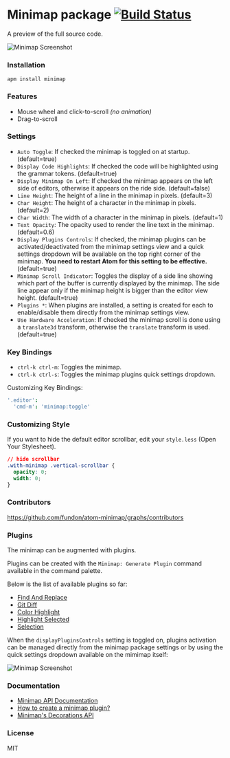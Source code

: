 # Minimap package [![Build Status](https://travis-ci.org/fundon/atom-minimap.svg?branch=master)](https://travis-ci.org/fundon/atom-minimap)

A preview of the full source code.

![Minimap Screenshot](https://github.com/fundon/atom-minimap/blob/master/screenshot.png?raw=true)

### Installation

```
apm install minimap
```

### Features

* Mouse wheel and click-to-scroll _(no animation)_
* Drag-to-scroll

### Settings

* `Auto Toggle`: If checked the minimap is toggled on at startup. (default=true)
* `Display Code Highlights`: If checked the code will be highlighted using the grammar tokens. (default=true)
* `Display Minimap On Left`: If checked the minimap appears on the left side of editors, otherwise it appears on the ride side. (default=false)
* `Line Height`: The height of a line in the minimap in pixels. (default=3)
* `Char Height`: The height of a character in the minimap in pixels. (default=2)
* `Char Width`: The width of a character in the minimap in pixels. (default=1)
* `Text Opacity`: The opacity used to render the line text in the minimap. (default=0.6)
* `Display Plugins Controls`: If checked, the minimap plugins can be activated/deactivated from the minimap settings view and a quick settings dropdown will be available on the top right corner of the minimap. **You need to restart Atom for this setting to be effective.** (default=true)
* `Minimap Scroll Indicator`: Toggles the display of a side line showing which part of the buffer is currently displayed by the minimap. The side line appear only if the minimap height is bigger than the editor view height. (default=true)
* `Plugins *`: When plugins are installed, a setting is created for each to enable/disable them directly from the minimap settings view.
* `Use Hardware Acceleration`: If checked the minimap scroll is done using a `translate3d` transform, otherwise the `translate` transform is used. (default=true)

### Key Bindings

* `ctrl-k ctrl-m`: Toggles the minimap.
* `ctrl-k ctrl-s`: Toggles the minimap plugins quick settings dropdown.

Customizing Key Bindings:

```cson
'.editor':
  'cmd-m': 'minimap:toggle'
```

### Customizing Style

If you want to hide the default editor scrollbar, edit your `style.less` (Open Your Stylesheet).

```css
// hide scrollbar
.with-minimap .vertical-scrollbar {
  opacity: 0;
  width: 0;
}
```

### Contributors

https://github.com/fundon/atom-minimap/graphs/contributors

### Plugins

The minimap can be augmented with plugins.

Plugins can be created with the `Minimap: Generate Plugin` command available in the command palette.

Below is the list of available plugins so far:

  * [Find And Replace](https://atom.io/packages/minimap-find-and-replace)
  * [Git Diff](https://atom.io/packages/minimap-git-diff)
  * [Color Highlight](https://atom.io/packages/minimap-color-highlight)
  * [Highlight Selected](https://atom.io/packages/minimap-highlight-selected)
  * [Selection](https://atom.io/packages/minimap-selection)

When the `displayPluginsControls` setting is toggled on, plugins activation can be managed directly from the minimap package settings or by using the quick settings dropdown available on the mimimap itself:

![Minimap Screenshot](https://github.com/fundon/atom-minimap/blob/master/plugins-list.gif?raw=true)

### Documentation

* [Minimap API Documentation](http://fangduncai.com/atom-minimap/)
* [How to create a minimap plugin?](http://fangduncai.com/atom-minimap/docs/Plugins.md.html)
* [Minimap's Decorations API](http://fangduncai.com/atom-minimap/docs/Decorations.md.html)

### License

MIT

